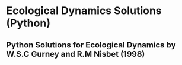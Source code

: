 # Ecological Dynamics Solutions (Python) 
## Python Solutions for Ecological Dynamics by W.S.C Gurney and R.M Nisbet (1998)



